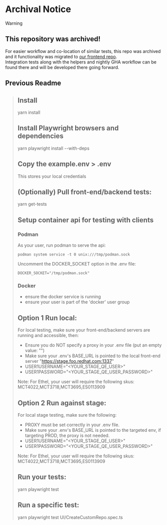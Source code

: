 # Archival Notice
> [!WARNING]  
> ## This repository was archived!
> For easier workflow and co-location of similar tests, this repo was archived and it functionality was migrated to [our frontend repo](https://github.com/content-services/content-sources-frontend). \
> Integration tests along with the helpers and nightly GHA workflow can be found there and will be developed there going forward.





## Previous Readme
> ## Install
>
> yarn install
> 
> ## Install Playwright browsers and dependencies
>
> yarn playwright install --with-deps
>
> ## Copy the example.env > .env
>
> This stores your local credentials
> 
> ## (Optionally) Pull front-end/backend tests:
>
> yarn get-tests
> 
> ## Setup container api for testing with clients
> 
> ### Podman
> 
> As your user, run podman to serve the api:
> ```
> podman system service -t 0 unix:///tmp/podman.sock
> ```
> 
> Uncomment the DOCKER_SOCKET option in the .env file:
> ```
> DOCKER_SOCKET="/tmp/podman.sock"
> ```
> 
> ### Docker
> 
> * ensure the docker service is running
> * ensure your user is part of the 'docker' user group
> 
> 
> ## Option 1 Run local:
> 
> For local testing, make sure your front-end/backend servers are running and accessible, then:
> 
> - Ensure you do NOT specify a proxy in your .env file (put an empty value: "")
> - Make sure your .env's BASE_URL is pointed to the local front-end server "https://stage.foo.redhat.com:1337"
> - USER1USERNAME="<YOUR_STAGE_QE_USER>"
> - USER1PASSWORD="<YOUR_STAGE_QE_USER_PASSWORD>"
> 
> Note: For Ethel, your user will require the following skus: MCT4022,MCT3718,MCT3695,ES0113909
> 
> ## Option 2 Run against stage:
> 
> For local stage testing, make sure the following:
> 
> - PROXY must be set correctly in your .env file.
> - Make sure your .env's BASE_URL is pointed to the targeted env, if targeting PROD, the proxy is not needed.
> - USER1USERNAME="<YOUR_STAGE_QE_USER>"
> - USER1PASSWORD="<YOUR_STAGE_QE_USER_PASSWORD>"
> 
> Note: For Ethel, your user will require the following skus: MCT4022,MCT3718,MCT3695,ES0113909
> 
> ## Run your tests:
> 
> yarn playwright test
> 
> ## Run a specific test:
> 
> yarn playwright test UI/CreateCustomRepo.spec.ts
